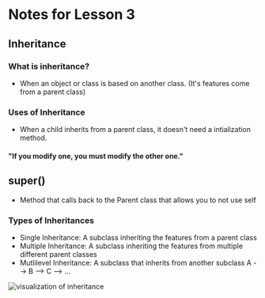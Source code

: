 # Notes for Lesson 3

## Inheritance
### What is inheritance?
* When an object or class is based on another class. (It's features come from a parent class)

### Uses of Inheritance 

- When a child inherits from a parent class, it doesn't need a intialization method. 

#### "If you modify one, you must modify the other one."

## super() 
* Method that calls back to the Parent class that allows you to not use self

### Types of Inheritances
* Single Inheritance: A subclass inheriting the features from a parent class 
* Multiple Inheritance: A subclass inheriting the features from multiple different parent classes 
* Mutlilevel Inheritance: A subclass that inherits from another subclass A --> B --> C --> ... 

![visualization of inheritance](https://www.edureka.co/blog/wp-content/uploads/2017/07/Types-of-Inheritance.jpg)

